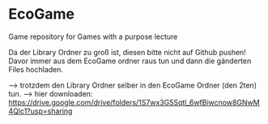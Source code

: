 # EcoGame
 Game repository for Games with a purpose lecture

 Da der Library Ordner zu groß ist, diesen bitte nicht auf Github pushen!
 Davor immer aus dem EcoGame ordner raus tun und dann die gänderten Files hochladen.

 --> trotzdem den Library Ordner selber in den EcoGame Ordner (den 2ten) tun.
 --> hier downloaden: https://drive.google.com/drive/folders/1S7wx3G5Sqtl_6wfBiwcnow8GNwM4Qlc1?usp=sharing
